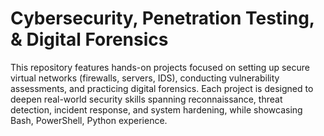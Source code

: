 # Cybersecurity, Penetration Testing, & Digital Forensics

This repository features hands-on projects focused on setting up secure virtual networks (firewalls, servers, IDS), conducting vulnerability assessments, and practicing digital forensics. Each project is designed to deepen real-world security skills spanning reconnaissance, threat detection, incident response, and system hardening, while showcasing Bash, PowerShell, Python experience.
